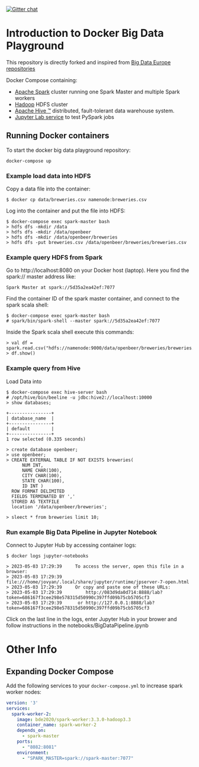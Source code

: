 [![Gitter chat](https://badges.gitter.im/gitterHQ/gitter.png)](https://gitter.im/big-data-europe/Lobby)

# Introduction to Docker Big Data Playground

This repository is directly forked and inspired from [Big Data Europe repositories](https://github.com/big-data-europe)

Docker Compose containing:
* [Apache Spark](https://spark.apache.org/) cluster running one Spark Master and multiple Spark workers
* [Hadoop](https://hadoop.apache.org/) HDFS cluster
* [Apache Hive ™](https://hive.apache.org/) distributed, fault-tolerant data warehouse system.
* [Jupyter Lab service](https://jupyter.org/) to test PySpark jobs

## Running Docker containers 

To start the docker big data playground repository:

    docker-compose up

### Example load data into HDFS

Copy a data file into the container:

    $ docker cp data/breweries.csv namenode:breweries.csv

Log into the container and put the file into HDFS:

    $ docker-compose exec spark-master bash
    > hdfs dfs -mkdir /data
    > hdfs dfs -mkdir /data/openbeer
    > hdfs dfs -mkdir /data/openbeer/breweries
    > hdfs dfs -put breweries.csv /data/openbeer/breweries/breweries.csv

### Example query HDFS from Spark

Go to http://localhost:8080 on your Docker host (laptop). Here you find the spark:// master address like:
  
    Spark Master at spark://5d35a2ea42ef:7077

Find the container ID of the spark master container, and connect to the spark scala shell:

    $ docker-compose exec spark-master bash
    # spark/bin/spark-shell --master spark://5d35a2ea42ef:7077

Inside the Spark scala shell execute this commands:

    > val df = spark.read.csv("hdfs://namenode:9000/data/openbeer/breweries/breweries.csv")
    > df.show()

### Example query from Hive

Load Data into
  
    $ docker-compose exec hive-server bash
    # /opt/hive/bin/beeline -u jdbc:hive2://localhost:10000
    > show databases;

    +----------------+
    | database_name  |
    +----------------+
    | default        |
    +----------------+
    1 row selected (0.335 seconds)

    > create database openbeer;
    > use openbeer;
    > CREATE EXTERNAL TABLE IF NOT EXISTS breweries(
          NUM INT,
          NAME CHAR(100),
          CITY CHAR(100),
          STATE CHAR(100),
          ID INT )
      ROW FORMAT DELIMITED
      FIELDS TERMINATED BY ','
      STORED AS TEXTFILE
      location '/data/openbeer/breweries';

    > sleect * from breweries limit 10;

### Run example Big Data Pipeline in Jupyter Notebook

Connect to Jupyter Hub by accessing container logs:

    $ docker logs jupyter-notebooks

    > 2023-05-03 17:29:39     To access the server, open this file in a browser:
    > 2023-05-03 17:29:39         file:///home/jovyan/.local/share/jupyter/runtime/jpserver-7-open.html
    > 2023-05-03 17:29:39     Or copy and paste one of these URLs:
    > 2023-05-03 17:29:39         http://083d9da0d714:8888/lab?token=686167f3cee298e578315d50990c397ffd09b75cb5705cf3
    > 2023-05-03 17:29:39      or http://127.0.0.1:8888/lab?token=686167f3cee298e578315d50990c397ffd09b75cb5705cf3

Click on the last line in the logs, enter Jupyter Hub in your brower and follow instructions in the notebooks/BigDataPipeline.ipynb

# Other Info

## Expanding Docker Compose
Add the following services to your `docker-compose.yml` to increase spark worker nodes:
```yml
version: '3'
services:
  spark-worker-2:
    image: bde2020/spark-worker:3.3.0-hadoop3.3
    container_name: spark-worker-2
    depends_on:
      - spark-master
    ports:
      - "8082:8081"
    environment:
      - "SPARK_MASTER=spark://spark-master:7077"
```



